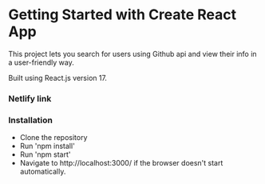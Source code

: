 # Getting Started with Create React App

This project lets you search for users using Github api and view their info in a user-friendly way.


Built using React.js version 17.

### Netlify link


### Installation
- Clone the repository
- Run 'npm install'
- Run 'npm start'
- Navigate to http://localhost:3000/ if the browser doesn't start automatically.